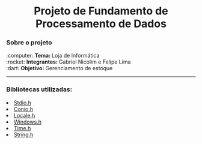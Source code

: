 <h1 align = "center">Projeto de Fundamento de Processamento de Dados</h1>

<h3>Sobre o projeto</h3>
:computer: <b>Tema: </b>Loja de Informática<br>
:rocket: <b>Integrantes: </b>Gabriel Nicolim e Felipe Lima <br>
:dart: <b>Objetivo: </b>Gerenciamento de estoque<br>
<hr>
<h3>Bibliotecas utilizadas: </h3>
<li><a href = "https://www.ime.usp.br/~pf/algoritmos/apend/stdio.h.html">Stdio.h</a>
<li><a href = "https://www.programmingsimplified.com/c/conio.h">Conio.h</a>
<li><a href = "https://www.tutorialspoint.com/c_standard_library/locale_h.htm">Locale.h</a>
<li><a href = "https://en.wikipedia.org/wiki/Windows.h">Windows.h</a>
<li><a href = "https://pt.wikipedia.org/wiki/Time.h">Time.h</a>
<li><a href = "http://linguagemc.com.br/a-biblioteca-string-h/">String.h</a>
<br>
